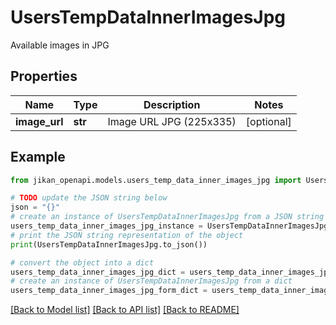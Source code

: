 # UsersTempDataInnerImagesJpg

Available images in JPG

## Properties

Name | Type | Description | Notes
------------ | ------------- | ------------- | -------------
**image_url** | **str** | Image URL JPG (225x335) | [optional] 

## Example

```python
from jikan_openapi.models.users_temp_data_inner_images_jpg import UsersTempDataInnerImagesJpg

# TODO update the JSON string below
json = "{}"
# create an instance of UsersTempDataInnerImagesJpg from a JSON string
users_temp_data_inner_images_jpg_instance = UsersTempDataInnerImagesJpg.from_json(json)
# print the JSON string representation of the object
print(UsersTempDataInnerImagesJpg.to_json())

# convert the object into a dict
users_temp_data_inner_images_jpg_dict = users_temp_data_inner_images_jpg_instance.to_dict()
# create an instance of UsersTempDataInnerImagesJpg from a dict
users_temp_data_inner_images_jpg_form_dict = users_temp_data_inner_images_jpg.from_dict(users_temp_data_inner_images_jpg_dict)
```
[[Back to Model list]](../README.md#documentation-for-models) [[Back to API list]](../README.md#documentation-for-api-endpoints) [[Back to README]](../README.md)


